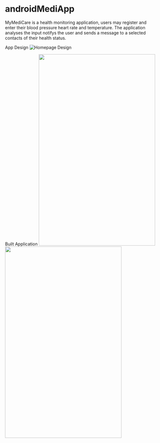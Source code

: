 # androidMediApp

MyMediCare is a health monitoring application, users may register and enter their blood pressure heart rate and temperature. The application analyses the input notifys the user and sends a message to a selected contacts of their health status.

App Design
![Homepage Design](https://github.com/terryva/androidMediApp/blob/master/Images/Medicare_HomePage.PNG)

Built Application
<img src="https://github.com/terryva/androidMediApp/blob/master/Images/Screenshots/Screenshot_2016-05-12-23-44-09.png" height="629" width="384"><img src="https://github.com/terryva/androidMediApp/blob/master/Images/Screenshots/Screenshot_2016-05-12-23-44-24.png" height="629" width="384"> 
